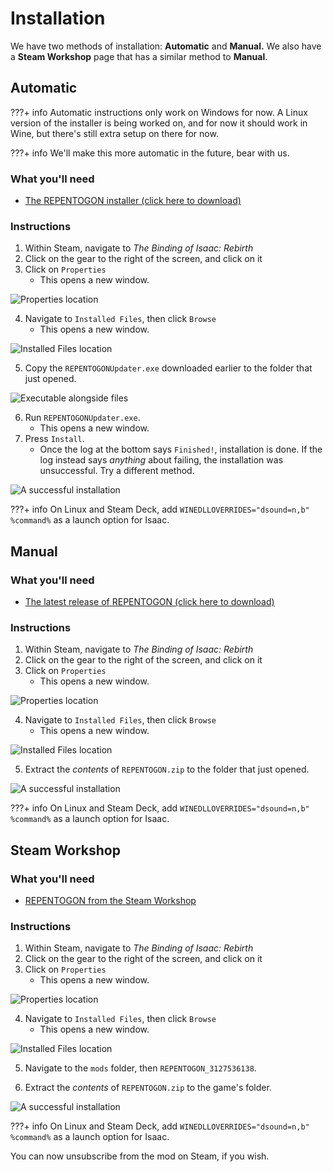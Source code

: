 # Installation

We have two methods of installation: **Automatic** and **Manual.** We also have a **Steam Workshop** page that has a similar method to **Manual**.

## Automatic

???+ info 
    Automatic instructions only work on Windows for now. A Linux version of the installer is being worked on, and for now it should work in Wine, but there's still extra setup on there for now.

???+ info 
    We'll make this more automatic in the future, bear with us.

### What you'll need
* [The REPENTOGON installer (click here to download)](https://github.com/TeamREPENTOGON/Installer/releases/latest/download/REPENTOGONUpdater.exe)

### Instructions
1. Within Steam, navigate to *The Binding of Isaac: Rebirth*
2. Click on the gear to the right of the screen, and click on it
3. Click on `Properties`
    - This opens a new window.

![Properties location](img/install_01.png)

4. Navigate to `Installed Files`, then click `Browse`
    - This opens a new window.

![Installed Files location](img/install_02.png)

5. Copy the `REPENTOGONUpdater.exe` downloaded earlier to the folder that just opened.

![Executable alongside files](img/install_03.png)

6. Run `REPENTOGONUpdater.exe`.
    - This opens a new window.
7. Press `Install`.
    -   Once the log at the bottom says `Finished!`, installation is done. If the log instead says *anything* about failing, the installation was unsuccessful. Try a different method.

![A successful installation](img/install_04.png)

???+ info 
    On Linux and Steam Deck, add `WINEDLLOVERRIDES="dsound=n,b" %command%` as a launch option for Isaac.

## Manual

### What you'll need
* [The latest release of REPENTOGON (click here to download)](https://github.com/TeamREPENTOGON/REPENTOGON/releases/latest/download/REPENTOGON.zip)

### Instructions
1. Within Steam, navigate to *The Binding of Isaac: Rebirth*
2. Click on the gear to the right of the screen, and click on it
3. Click on `Properties`
    - This opens a new window.

![Properties location](img/install_01.png)

4. Navigate to `Installed Files`, then click `Browse`
    - This opens a new window.

![Installed Files location](img/install_02.png)

5. Extract the *contents* of `REPENTOGON.zip` to the folder that just opened.

![A successful installation](img/install_05.png)

???+ info 
    On Linux and Steam Deck, add `WINEDLLOVERRIDES="dsound=n,b" %command%` as a launch option for Isaac.
## Steam Workshop

### What you'll need
* [REPENTOGON from the Steam Workshop](https://steamcommunity.com/sharedfiles/filedetails/?id=3127536138)

### Instructions
1. Within Steam, navigate to *The Binding of Isaac: Rebirth*
2. Click on the gear to the right of the screen, and click on it
3. Click on `Properties`
    - This opens a new window.

![Properties location](img/install_01.png)

4. Navigate to `Installed Files`, then click `Browse`
    - This opens a new window.

![Installed Files location](img/install_02.png)

5. Navigate to the `mods` folder, then `REPENTOGON_3127536138`.

6. Extract the *contents* of `REPENTOGON.zip` to the game's folder.


![A successful installation](img/install_05.png)

???+ info 
    On Linux and Steam Deck, add `WINEDLLOVERRIDES="dsound=n,b" %command%` as a launch option for Isaac.

You can now unsubscribe from the mod on Steam, if you wish.